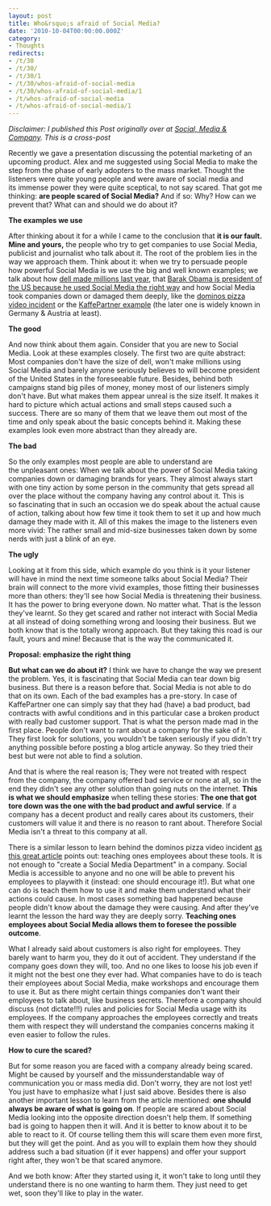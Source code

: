 ```yaml
---
layout: post
title: Who&rsquo;s afraid of Social Media?
date: '2010-10-04T00:00:00.000Z'
category:
- Thoughts
redirects:
- /t/30
- /t/30/
- /t/30/1
- /t/30/whos-afraid-of-social-media
- /t/30/whos-afraid-of-social-media/1
- /t/whos-afraid-of-social-media
- /t/whos-afraid-of-social-media/1
---
```





_Disclaimer: I published this Post originally over at [Social, Media & Company](http://socialmediaandcompany.blogspot.de/2010/10/whos-afraid-of-social-media.html). This is a cross-post_

Recently we gave a presentation discussing the potential marketing of an upcoming product. Alex and me suggested using Social Media to make the step from the phase of early adopters to the mass market. Thought the listeners were quite young people and were aware of social media and its&nbsp;immense&nbsp;power they were quite sceptical, to not say scared. That got me thinking: **are people scared of Social Media?** And if so: Why? How can we prevent that? What can and should we do about it?

**The examples we use**

After thinking about it for a while I came to the conclusion that **it is our fault. Mine and yours,** the people who try to get companies to use Social Media, publicist and journalist who talk about it. The root of the problem lies in the way we approach them. Think about it: when we try to persuade people how powerful Social Media is we use the big and well known examples; we talk about how <a href="http://www.readwriteweb.com/archives/dont_tell_your_boss_dell_made_65m_on_twitter.php">dell made millions last year</a>, that <a href="http://www.fastcompany.com/blog/rich-brooks/social-media-strategies-small-business/what-businesses-can-learn-barack-obamas-soci">Barak Obama is president of the US because he used Social Media the right way</a> and how Social Media took companies down or damaged them deeply, like the <a href="http://www.readwriteweb.com/archives/dominos_youtube_video.php">dominos pizza video incident</a> or the&nbsp;<a href="http://www.vibrio.eu/blog/?p=1325">KaffePartner example</a> (the later one is widely known in Germany &amp; Austria at least).

**The good**

And now think about them again. Consider that you are new to Social Media. Look at these examples closely. The first two are quite abstract: Most companies don't have the size of dell, won't make millions using Social Media and barely anyone seriously believes to will become president of the United States in the&nbsp;foreseeable&nbsp;future. Besides, behind both campaigns stand big piles of money, money most of our listeners simply don't have. But what makes them appear unreal is the size itself. It makes it hard to picture which actual actions and small steps caused such a success. There are so many of them that we leave them out most of the time and only speak about the basic concepts behind it. Making these examples look even more abstract than they already are.

**The bad**

So the only examples most people are able to understand are the&nbsp;unpleasant&nbsp;ones: When we talk about the power of Social Media taking companies down or damaging brands for years. They almost always start with one tiny action by some person in the community that gets spread all over the place without the company having any control about it. This is so&nbsp;fascinating&nbsp;that in such an&nbsp;occasion&nbsp;we do speak about the actual cause of action, talking about how few time it took them to set it up and how much damage they made with it. All of this makes the image to the listeners even more vivid: The rather small and mid-size businesses taken down by some nerds with just a blink of an eye.

**The ugly**

Looking at it from this side, which example do you think is it your listener will have in mind the next time someone talks about Social Media? Their brain will connect to the more vivid examples, those fitting their businesses more than others: they'll see how Social Media is threatening their business. It has the power to bring everyone down. No matter what. That is the lesson they've learnt. So they get scared and rather not interact with Social Media at all instead of doing something wrong and loosing their business. But we both know that is the totally wrong approach. But they taking this road is our fault, yours and mine!&nbsp;Because that is the way the communicated it.

**Proposal: emphasize the right thing**

**But what can we do about it?** I think we have to change the way we present the problem. Yes, it is fascinating that Social Media can tear down big business. But there is a reason before that. Social Media is not able to do that on its own. Each of the bad examples has a pre-story. In case of KaffePartner one can simply say that they had (have) a bad product, bad contracts with awful conditions and in this particular case a broken product with really bad customer support. That is what the person made mad in the first place. People don't want to rant about a company for the sake of it. They first look for solutions, you wouldn't be taken seriously if you didn't try anything possible before posting a blog article anyway. So they tried their best but were not able to find a solution.

And that is where the real reason is;&nbsp;They were not treated with respect from the company, the company offered bad service or none at all, so in the end they didn't see any other solution than going nuts on the internet. **This is what we should emphasize** when telling these stories: **The one that got tore down was the one with the bad product and awful service**. If a company has a decent product and really cares about its customers, their customers will value it and there is no reason to rant about. Therefore Social Media isn't a threat to this company at all.

There is a similar lesson to learn behind the dominos pizza video incident <a href="http://lab.77agency.com/new-media-tips/dominos-pizza-youtube-video-scandal-what-to-learn-from-it-2120/">as this great article</a> points out: teaching ones employees about these tools. It is not enough to "create a Social Media Department" in a company. Social Media is accessible to anyone and no one will be able to prevent his employees to playwith it (instead: one should encourage it!). But what one can do is teach them how to use it and make them understand what their actions could cause. In most cases something bad happened because people didn't know about the damage they were causing. And after they've learnt the lesson the hard way they are deeply sorry.&nbsp;**Teaching ones employees about Social Media allows them to foresee the possible outcome**.

What I already said about customers is also right for employees. They barely want to harm you, they do it out of accident. They understand if the company goes down they will, too. And no one likes to loose his job even if it might not the best one they ever had. What companies have to do is teach their employees about Social Media, make workshops and encourage them to use it.&nbsp;But as there might certain things companies don't want their employees to talk about, like business secrets.&nbsp;Therefore&nbsp;a company should discuss (not dictate!!!) rules and policies for Social Media usage with its employees. If the company approaches the employees correctly and treats them with respect they will understand the companies concerns making it even easier to follow the rules.

**How to cure the scared?**

But for some reason you are faced with a company already being scared. Might be caused by yourself and the missunderstandable way of communication you or mass media did. Don't worry, they are not lost yet! You just have to emphasize what I just said above. Besides there is also another important lesson to learn from the article mentioned: **one should always be aware of what is going on**. If people are scared about Social Media looking into the opposite direction doesn't help them. If something bad is going to happen then it will. And it is better to know about it to be able to react to it. Of course telling them this will scare them even more first, but they will get the point. And as you will to explain them how they should address such a bad situation (if it ever happens) and offer your support right after, they won't be that scared anymore.

And we both know:&nbsp;After they started using it, it won't take to long until they understand there is no one wanting to harm them. They just need to get wet, soon they'll like to play in the water.
